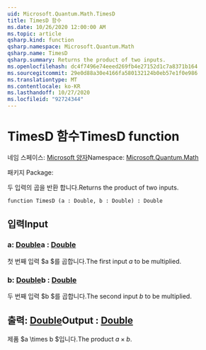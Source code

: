 ```yaml
---
uid: Microsoft.Quantum.Math.TimesD
title: TimesD 함수
ms.date: 10/26/2020 12:00:00 AM
ms.topic: article
qsharp.kind: function
qsharp.namespace: Microsoft.Quantum.Math
qsharp.name: TimesD
qsharp.summary: Returns the product of two inputs.
ms.openlocfilehash: dc4f7496e74eeed269fb4e27152d1c7a8371b164
ms.sourcegitcommit: 29e0d88a30e4166fa580132124b0eb57e1f0e986
ms.translationtype: MT
ms.contentlocale: ko-KR
ms.lasthandoff: 10/27/2020
ms.locfileid: "92724344"
---
```

# <a name="timesd-function"></a><span data-ttu-id="dffb5-102">TimesD 함수</span><span class="sxs-lookup"><span data-stu-id="dffb5-102">TimesD function</span></span>

<span data-ttu-id="dffb5-103">네임 스페이스: [Microsoft 양자](xref:Microsoft.Quantum.Math)</span><span class="sxs-lookup"><span data-stu-id="dffb5-103">Namespace: [Microsoft.Quantum.Math](xref:Microsoft.Quantum.Math)</span></span>

<span data-ttu-id="dffb5-104">패키지 [](https://nuget.org/packages/)</span><span class="sxs-lookup"><span data-stu-id="dffb5-104">Package: [](https://nuget.org/packages/)</span></span>


<span data-ttu-id="dffb5-105">두 입력의 곱을 반환 합니다.</span><span class="sxs-lookup"><span data-stu-id="dffb5-105">Returns the product of two inputs.</span></span>

```qsharp
function TimesD (a : Double, b : Double) : Double
```


## <a name="input"></a><span data-ttu-id="dffb5-106">입력</span><span class="sxs-lookup"><span data-stu-id="dffb5-106">Input</span></span>

### <a name="a--double"></a><span data-ttu-id="dffb5-107">a: [Double](xref:microsoft.quantum.lang-ref.double)</span><span class="sxs-lookup"><span data-stu-id="dffb5-107">a : [Double](xref:microsoft.quantum.lang-ref.double)</span></span>

<span data-ttu-id="dffb5-108">첫 번째 입력 $a $를 곱합니다.</span><span class="sxs-lookup"><span data-stu-id="dffb5-108">The first input $a$ to be multiplied.</span></span>


### <a name="b--double"></a><span data-ttu-id="dffb5-109">b: [Double](xref:microsoft.quantum.lang-ref.double)</span><span class="sxs-lookup"><span data-stu-id="dffb5-109">b : [Double](xref:microsoft.quantum.lang-ref.double)</span></span>

<span data-ttu-id="dffb5-110">두 번째 입력 $b $를 곱합니다.</span><span class="sxs-lookup"><span data-stu-id="dffb5-110">The second input $b$ to be multiplied.</span></span>



## <a name="output--double"></a><span data-ttu-id="dffb5-111">출력: [Double](xref:microsoft.quantum.lang-ref.double)</span><span class="sxs-lookup"><span data-stu-id="dffb5-111">Output : [Double](xref:microsoft.quantum.lang-ref.double)</span></span>

<span data-ttu-id="dffb5-112">제품 $a \times b $입니다.</span><span class="sxs-lookup"><span data-stu-id="dffb5-112">The product $a \times b$.</span></span>